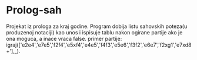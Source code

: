 # Prolog-sah
Projekat iz prologa za kraj godine. Program dobija listu sahovskih poteza(u produzenoj notaciji) kao unos i ispisuje tablu nakon ogirane partije ako je ona moguca, a inace vraca false.
primer partije:
igraj(['e2e4','e7e5','f2f4','e5xf4','e4e5','f4f3','e5e6','f3f2','e6e7','f2xg1','e7xd8+'],_).
